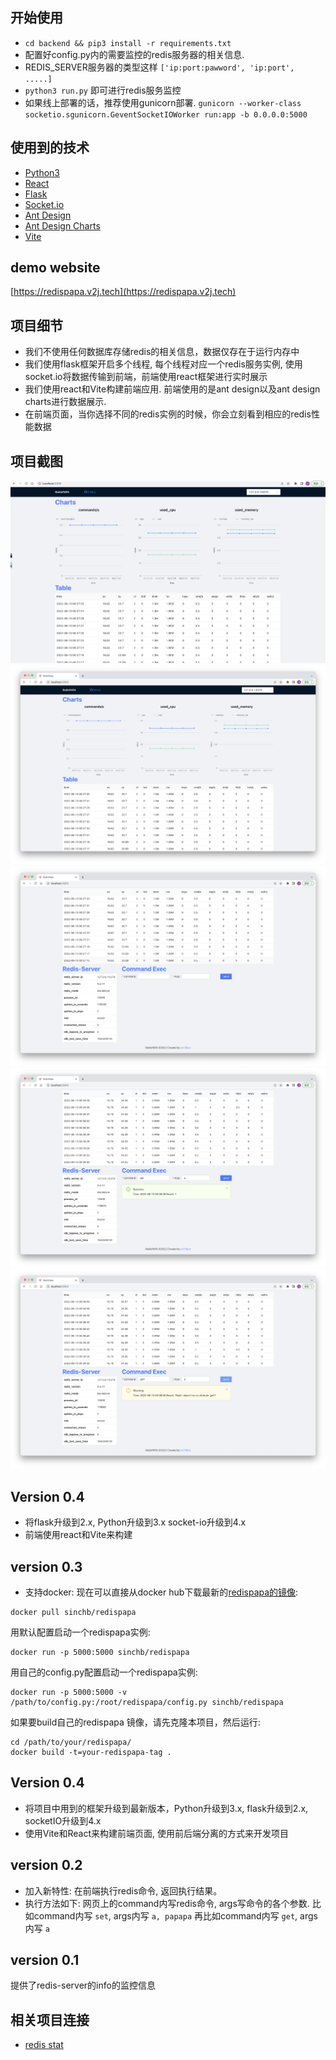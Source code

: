 ## 开始使用
- `cd backend && pip3 install -r requirements.txt`
- 配置好config.py内的需要监控的redis服务器的相关信息.
- REDIS_SERVER服务器的类型这样 `['ip:port:pawword', 'ip:port', .....]`
- `python3 run.py` 即可进行redis服务监控
- 如果线上部署的话，推荐使用gunicorn部署. `gunicorn --worker-class socketio.sgunicorn.GeventSocketIOWorker run:app -b 0.0.0.0:5000`

## 使用到的技术
- [Python3](https://docs.python.org/3/)
- [React](https://github.com/facebook/react)
- [Flask](https://github.com/pallets/flask)
- [Socket.io](http://socket.io/)
- [Ant Design](https://ant.design/)
- [Ant Design Charts](https://charts.ant.design/)
- [Vite](https://vitejs.dev/)

## demo website
[https://redispapa.v2j.tech](https://redispapa.v2j.tech)

## 项目细节
- 我们不使用任何数据库存储redis的相关信息，数据仅存在于运行内存中
- 我们使用flask框架开启多个线程, 每个线程对应一个redis服务实例, 使用socket.io将数据传输到前端，前端使用react框架进行实时展示
- 我们使用react和Vite构建前端应用. 前端使用的是ant design以及ant design charts进行数据展示.
- 在前端页面，当你选择不同的redis实例的时候，你会立刻看到相应的redis性能数据

## 项目截图
![1](https://raw.githubusercontent.com/no13bus/redispapa/master/screen/1.png)
![2](https://raw.githubusercontent.com/no13bus/redispapa/master/screen/2.png)
![3](https://raw.githubusercontent.com/no13bus/redispapa/master/screen/3.png)
![4](https://raw.githubusercontent.com/no13bus/redispapa/master/screen/4.png)
![5](https://raw.githubusercontent.com/no13bus/redispapa/master/screen/5.png)

## Version 0.4
- 将flask升级到2.x, Python升级到3.x socket-io升级到4.x
- 前端使用react和Vite来构建

## version 0.3
- 支持docker: 现在可以直接从docker hub下载最新的[redispapa的镜像](https://registry.hub.docker.com/u/sinchb/redispapa/):

```
docker pull sinchb/redispapa
```

用默认配置启动一个redispapa实例:

```
docker run -p 5000:5000 sinchb/redispapa
```

用自己的config.py配置启动一个redispapa实例:

```
docker run -p 5000:5000 -v /path/to/config.py:/root/redispapa/config.py sinchb/redispapa
```

如果要build自己的redispapa 镜像，请先克隆本项目，然后运行:

```
cd /path/to/your/redispapa/
docker build -t=your-redispapa-tag .
```

## Version 0.4
- 将项目中用到的框架升级到最新版本，Python升级到3.x, flask升级到2.x, socketIO升级到4.x
- 使用Vite和React来构建前端页面, 使用前后端分离的方式来开发项目


## version 0.2
- 加入新特性: 在前端执行redis命令, 返回执行结果。
- 执行方法如下: 网页上的command内写redis命令, args写命令的各个参数.
比如command内写 `set`, args内写 `a, papapa`
再比如command内写 `get`, args内写 `a`

## version 0.1
提供了redis-server的info的监控信息

## 相关项目连接
- [redis stat](https://github.com/junegunn/redis-stat)
